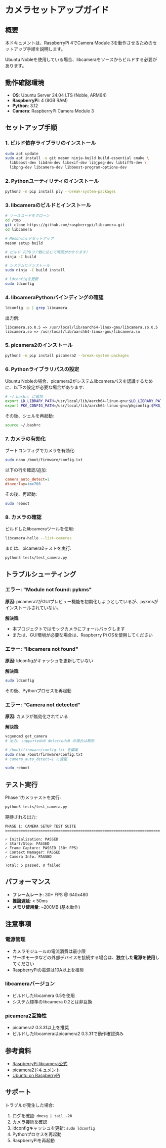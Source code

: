 # カメラセットアップガイド

## 概要

本ドキュメントは、RaspberryPi 4でCamera Module 3を動作させるためのセットアップ手順を説明します。

Ubuntu Nobleを使用している場合、libcameraをソースからビルドする必要があります。

## 動作確認環境

- **OS**: Ubuntu Server 24.04 LTS (Noble, ARM64)
- **RaspberryPi**: 4 (8GB RAM)
- **Python**: 3.12
- **Camera**: RaspberryPi Camera Module 3

## セットアップ手順

### 1. ビルド依存ライブラリのインストール

```bash
sudo apt update
sudo apt install -y git meson ninja-build build-essential cmake \
  libboost-dev libdrm-dev libexif-dev libjpeg-dev libtiff5-dev \
  libpng-dev libcamera-dev libboost-program-options-dev
```

### 2. Pythonユーティリティのインストール

```bash
python3 -m pip install ply --break-system-packages
```

### 3. libcameraのビルドとインストール

```bash
# ソースコードをクローン
cd /tmp
git clone https://github.com/raspberrypi/libcamera.git
cd libcamera

# Mesonビルドセットアップ
meson setup build

# ビルド（CPUコア数に応じて時間がかかります）
ninja -C build

# システムにインストール
sudo ninja -C build install

# ldconfigを更新
sudo ldconfig
```

### 4. libcameraPythonバインディングの確認

```bash
ldconfig -p | grep libcamera
```

出力例:
```
libcamera.so.0.5 => /usr/local/lib/aarch64-linux-gnu/libcamera.so.0.5
libcamera.so => /usr/local/lib/aarch64-linux-gnu/libcamera.so
```

### 5. picamera2のインストール

```bash
python3 -m pip install picamera2 --break-system-packages
```

### 6. Pythonライブラリパスの設定

Ubuntu Nobleの場合、picamera2がシステムlibcameraパスを認識するために、以下の設定が必要な場合があります:

```bash
# ~/.bashrc に追加
export LD_LIBRARY_PATH=/usr/local/lib/aarch64-linux-gnu:$LD_LIBRARY_PATH
export PKG_CONFIG_PATH=/usr/local/lib/aarch64-linux-gnu/pkgconfig:$PKG_CONFIG_PATH
```

その後、シェルを再起動:
```bash
source ~/.bashrc
```

### 7. カメラの有効化

ブートコンフィグでカメラを有効化:

```bash
sudo nano /boot/firmware/config.txt
```

以下の行を確認/追加:
```ini
camera_auto_detect=1
dtoverlay=imx708
```

その後、再起動:
```bash
sudo reboot
```

### 8. カメラの確認

ビルドしたlibcameraツールを使用:

```bash
libcamera-hello --list-cameras
```

または、picamera2テストを実行:
```bash
python3 tests/test_camera.py
```

## トラブルシューティング

### エラー: "Module not found: pykms"

**原因**: picamera2がGUIプレビュー機能を初期化しようとしているが、pykmsがインストールされていない。

**解決策**:
- 本プロジェクトではモックカメラにフォールバックします
- または、GUI環境が必要な場合は、Raspberry Pi OSを使用してください

### エラー: "libcamera not found"

**原因**: ldconfigがキャッシュを更新していない

**解決策**:
```bash
sudo ldconfig
```

その後、Pythonプロセスを再起動

### エラー: "Camera not detected"

**原因**: カメラが無効化されている

**解決策**:
```bash
vcgencmd get_camera
# 出力: supported=0 detected=0 の場合は無効

# /boot/firmware/config.txt を編集
sudo nano /boot/firmware/config.txt
# camera_auto_detect=1 に変更

sudo reboot
```

## テスト実行

Phase 1カメラテストを実行:

```bash
python3 tests/test_camera.py
```

期待される出力:
```
PHASE 1: CAMERA SETUP TEST SUITE
======================================================================

✓ Initialization: PASSED
✓ Start/Stop: PASSED
✓ Frame Capture: PASSED (30+ FPS)
✓ Context Manager: PASSED
✓ Camera Info: PASSED

Total: 5 passed, 0 failed
```

## パフォーマンス

- **フレームレート**: 30+ FPS @ 640x480
- **推論遅延**: < 50ms
- **メモリ使用量**: ~200MB (基本動作)

## 注意事項

### 電源管理
- カメラモジュールの電流消費は最小限
- サーボモータなどの外部デバイスを接続する場合は、**独立した電源を使用**してください
- RaspberryPiの電源は10A以上を推奨

### libcameraバージョン
- ビルドしたlibcamera 0.5を使用
- システム標準のlibcamera 0.2とは非互換

### picamera2互換性
- picamera2 0.3.31以上を推奨
- ビルドしたlibcameraはpicamera2 0.3.31で動作確認済み

## 参考資料

- [RaspberryPi libcamera公式](https://github.com/raspberrypi/libcamera)
- [picamera2ドキュメント](https://github.com/raspberrypi/picamera2)
- [Ubuntu on RaspberryPi](https://ubuntu.com/download/raspberry-pi)

## サポート

トラブルが発生した場合:

1. ログを確認: `dmesg | tail -20`
2. カメラ接続を確認
3. ldconfigキャッシュを更新: `sudo ldconfig`
4. Pythonプロセスを再起動
5. RaspberryPiを再起動
